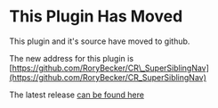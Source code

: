 # This Plugin Has Moved #

This plugin and it's source have moved to github.

The new address for this plugin is [https://github.com/RoryBecker/CR\_SuperSiblingNav](https://github.com/RoryBecker/CR_SuperSiblingNav)

The latest release [can be found here](https://github.com/RoryBecker/CR_SuperSiblingNav/releases/latest)